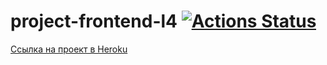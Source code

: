 # project-frontend-l4 [![Actions Status](https://github.com/annadan1/frontend-project-lvl4/workflows/hexlet-check/badge.svg)](https://github.com/annadan1/frontend-project-lvl4/actions)

[Ссылка на проект в Heroku](https://floating-springs-12842.herokuapp.com/)
